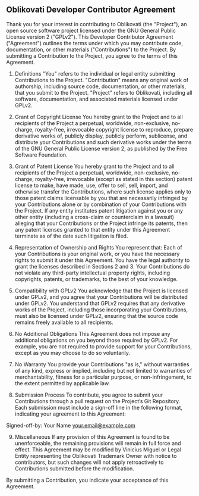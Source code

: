 ## Oblikovati Developer Contributor Agreement

Thank you for your interest in contributing to Oblikovati (the "Project"), an open source software project licensed under the GNU General Public License version 2 ("GPLv2"). This Developer Contributor Agreement ("Agreement") outlines the terms under which you may contribute code, documentation, or other materials ("Contributions") to the Project.
By submitting a Contribution to the Project, you agree to the terms of this Agreement.

1. Definitions
"You" refers to the individual or legal entity submitting Contributions to the Project.
"Contribution" means any original work of authorship, including source code, documentation, or other materials, that you submit to the Project.
"Project" refers to Oblikovati, including all software, documentation, and associated materials licensed under GPLv2.

2. Grant of Copyright License
You hereby grant to the Project and to all recipients of the Project a perpetual, worldwide, non-exclusive, no-charge, royalty-free, irrevocable copyright license to reproduce, prepare derivative works of, publicly display, publicly perform, sublicense, and distribute your Contributions and such derivative works under the terms of the GNU General Public License version 2, as published by the Free Software Foundation.

3. Grant of Patent License
You hereby grant to the Project and to all recipients of the Project a perpetual, worldwide, non-exclusive, no-charge, royalty-free, irrevocable (except as stated in this section) patent license to make, have made, use, offer to sell, sell, import, and otherwise transfer the Contributions, where such license applies only to those patent claims licensable by you that are necessarily infringed by your Contributions alone or by combination of your Contributions with the Project. If any entity institutes patent litigation against you or any other entity (including a cross-claim or counterclaim in a lawsuit) alleging that your Contributions or the Project infringe its patents, then any patent licenses granted to that entity under this Agreement terminate as of the date such litigation is filed.

4. Representation of Ownership and Rights
You represent that:
Each of your Contributions is your original work, or you have the necessary rights to submit it under this Agreement.
You have the legal authority to grant the licenses described in Sections 2 and 3.
Your Contributions do not violate any third-party intellectual property rights, including copyrights, patents, or trademarks, to the best of your knowledge.

5. Compatibility with GPLv2
You acknowledge that the Project is licensed under GPLv2, and you agree that your Contributions will be distributed under GPLv2. You understand that GPLv2 requires that any derivative works of the Project, including those incorporating your Contributions, must also be licensed under GPLv2, ensuring that the source code remains freely available to all recipients.

6. No Additional Obligations
This Agreement does not impose any additional obligations on you beyond those required by GPLv2. For example, you are not required to provide support for your Contributions, except as you may choose to do so voluntarily.
7. No Warranty
You provide your Contributions "as is," without warranties of any kind, express or implied, including but not limited to warranties of merchantability, fitness for a particular purpose, or non-infringement, to the extent permitted by applicable law.

8. Submission Process
To contribute, you agree to submit your Contributions through a pull request on the Project’s Git Repository. Each submission must include a sign-off line in the following format, indicating your agreement to this Agreement:

Signed-off-by: Your Name <your.email@example.com>

9. Miscellaneous
If any provision of this Agreement is found to be unenforceable, the remaining provisions will remain in full force and effect.
This Agreement may be modified by Vinicius Miguel or Legal Entity representing the Oblikovati Trademark Owner with notice to contributors, but such changes will not apply retroactively to Contributions submitted before the modification.

By submitting a Contribution, you indicate your acceptance of this Agreement.